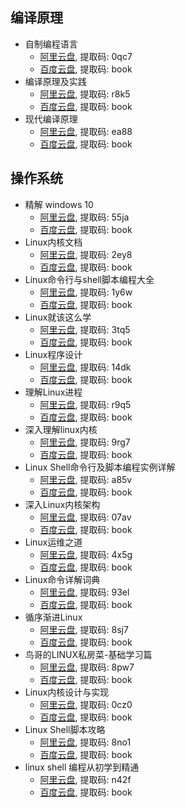 ## 编译原理

- 自制编程语言
  - [阿里云盘](https://www.aliyundrive.com/s/p5sZvMpzwA2), 提取码: 0qc7
  - [百度云盘](https://pan.baidu.com/s/1FXPT_sOpf0W2TFsFQYhZJQ), 提取码: book
- 编译原理及实践
  - [阿里云盘](https://www.aliyundrive.com/s/bupgSXgfzTQ), 提取码: r8k5
  - [百度云盘](https://pan.baidu.com/s/13Edzxgpn9KUvKAxoXoQxQA), 提取码: book
- 现代编译原理
  - [阿里云盘](https://www.aliyundrive.com/s/MSo3zLzfXJv), 提取码: ea88
  - [百度云盘](https://pan.baidu.com/s/1qjmBvKPyCS6Fa3Hg_Gmyxw), 提取码: book

## 操作系统

- 精解 windows 10
  - [阿里云盘](https://www.aliyundrive.com/s/tB3oYAsZ8o2), 提取码: 55ja
  - [百度云盘](https://pan.baidu.com/s/1vpqC_yYMLTaqrKOUzdhwgQ), 提取码: book
- Linux内核文档
  - [阿里云盘](https://www.aliyundrive.com/s/mqCsZY1wVFv), 提取码: 2ey8
  - [百度云盘](https://pan.baidu.com/s/1lE5y9Gqm5Qh9NssruGVLRQ), 提取码: book
- Linux命令行与shell脚本编程大全
  - [阿里云盘](https://www.aliyundrive.com/s/3b1aday2RLZ), 提取码: 1y6w
  - [百度云盘](https://pan.baidu.com/s/19q9udDDjedhWE7KyuU7KTQ), 提取码: book
- Linux就该这么学
  - [阿里云盘](https://www.aliyundrive.com/s/vcymCxcrgHh), 提取码: 3tq5
  - [百度云盘](https://pan.baidu.com/s/1M8eJH5pQpYx3lcRvoqdAtg), 提取码: book
- Linux程序设计
  - [阿里云盘](https://www.aliyundrive.com/s/HY37bgstEhU), 提取码: 14dk
  - [百度云盘](https://pan.baidu.com/s/1FuVFC4yRff2KQB0YZhhB4w), 提取码: book
- 理解Linux进程
  - [阿里云盘](https://www.aliyundrive.com/s/MoJptUmH7eA), 提取码: r9q5
  - [百度云盘](https://pan.baidu.com/s/1AcBsNnZ_f2r_RhyLMyzvmQ), 提取码: book
- 深入理解linux内核
  - [阿里云盘](https://www.aliyundrive.com/s/kf3GiZcrfUc), 提取码: 9rg7
  - [百度云盘](https://pan.baidu.com/s/1yZfAFbEOXhL2ujiezD7bgg), 提取码: book
- Linux Shell命令行及脚本编程实例详解
  - [阿里云盘](https://www.aliyundrive.com/s/CH4p4FowS4z), 提取码: a85v
  - [百度云盘](https://pan.baidu.com/s/1OUuxUC7qjZEEyq4NTAl4rQ), 提取码: book
- 深入Linux内核架构
  - [阿里云盘](https://www.aliyundrive.com/s/esNxzaiYA1m), 提取码: 07av
  - [百度云盘](https://pan.baidu.com/s/1dGhWb1WfdJv1Nc3wUjsS8w), 提取码: book
- Linux运维之道
  - [阿里云盘](https://www.aliyundrive.com/s/gycsU8kNERH), 提取码: 4x5g
  - [百度云盘](https://pan.baidu.com/s/1Of9o5FAN9ZbrJapx3skAvw), 提取码: book
- Linux命令详解词典
  - [阿里云盘](https://www.aliyundrive.com/s/LJcApuNMPGx), 提取码: 93el
  - [百度云盘](https://pan.baidu.com/s/1grP5EMIQPuHeI6d1e_1Y-A), 提取码: book
- 循序渐进Linux
  - [阿里云盘](https://www.aliyundrive.com/s/kPYrVwiKs5Z), 提取码: 8sj7
  - [百度云盘](https://pan.baidu.com/s/1_fUPOA9oe8qNPvf1u4YZNA), 提取码: book
- 鸟哥的LINUX私房菜-基础学习篇
  - [阿里云盘](https://www.aliyundrive.com/s/KE2E88MXMK5), 提取码: 8pw7
  - [百度云盘](https://pan.baidu.com/s/1awE13kCRhJcNDp8OEdK89Q), 提取码: book
- Linux内核设计与实现
  - [阿里云盘](https://www.aliyundrive.com/s/8cB6LyaYPgQ), 提取码: 0cz0
  - [百度云盘](https://pan.baidu.com/s/1k4CZfaWnJDfYnDj1M9BFRA), 提取码: book
- Linux Shell脚本攻略
  - [阿里云盘](https://www.aliyundrive.com/s/5eiAVS4GbUX), 提取码: 8no1
  - [百度云盘](https://pan.baidu.com/s/15u-UGmq2Rr4b-j15p9Tdtw), 提取码: book
- linux shell 编程从初学到精通
  - [阿里云盘](https://www.aliyundrive.com/s/kKkQbNq8X1e), 提取码: n42f
  - [百度云盘](https://pan.baidu.com/s/1REUjfYcXqfWH-d1iYhVlXQ), 提取码: book

